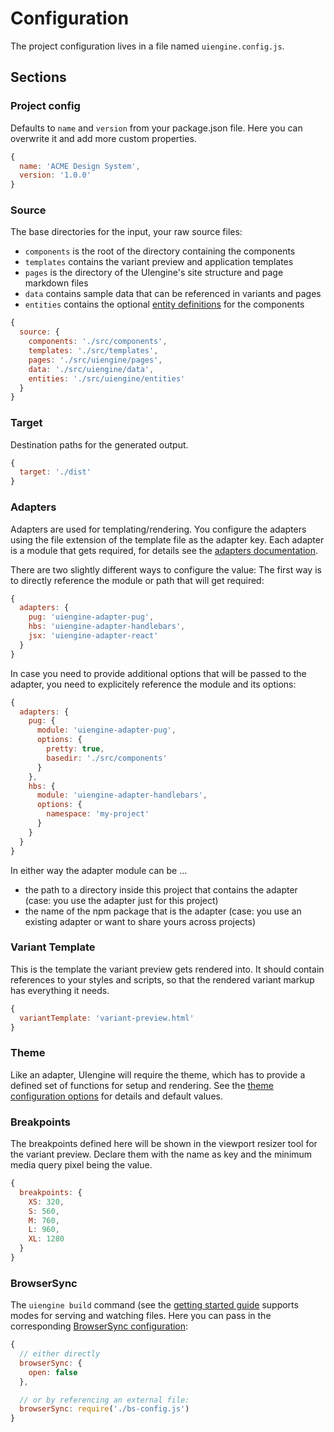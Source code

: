 # Configuration

The project configuration lives in a file named `uiengine.config.js`.

## Sections

### Project config

Defaults to `name` and `version` from your package.json file.
Here you can overwrite it and add more custom properties.

```js
{
  name: 'ACME Design System',
  version: '1.0.0'
}
```

### Source

The base directories for the input, your raw source files:

- `components` is the root of the directory containing the components
- `templates` contains the variant preview and application templates
- `pages` is the directory of the UIengine's site structure and page markdown files
- `data` contains sample data that can be referenced in variants and pages
- `entities` contains the optional [entity definitions](./entities-properties.md) for the components

```js
{
  source: {
    components: './src/components',
    templates: './src/templates',
    pages: './src/uiengine/pages',
    data: './src/uiengine/data',
    entities: './src/uiengine/entities'
  }
}
```

### Target

Destination paths for the generated output.

```js
{
  target: './dist'
}
```

### Adapters

Adapters are used for templating/rendering.
You configure the adapters using the file extension of the template file as the adapter key.
Each adapter is a module that gets required, for details see the [adapters documentation](./adapters.md).

There are two slightly different ways to configure the value:
The first way is to directly reference the module or path that will get required:

```js
{
  adapters: {
    pug: 'uiengine-adapter-pug',
    hbs: 'uiengine-adapter-handlebars',
    jsx: 'uiengine-adapter-react'
  }
}
```

In case you need to provide additional options that will be passed to the adapter, you need to
explicitely reference the module and its options:

```js
{
  adapters: {
    pug: {
      module: 'uiengine-adapter-pug',
      options: {
        pretty: true,
        basedir: './src/components'
      }
    },
    hbs: {
      module: 'uiengine-adapter-handlebars',
      options: {
        namespace: 'my-project'
      }
    }
  }
}
```

In either way the adapter module can be …

- the path to a directory inside this project that contains the adapter
  (case: you use the adapter just for this project)
- the name of the npm package that is the adapter
  (case: you use an existing adapter or want to share yours across projects)

### Variant Template

This is the template the variant preview gets rendered into.
It should contain references to your styles and scripts, so that the rendered variant markup has everything it needs.

```js
{
  variantTemplate: 'variant-preview.html'
}
```

### Theme

Like an adapter, UIengine will require the theme, which has to provide a defined set of functions for setup and rendering.
See the [theme configuration options](./theme.md) for details and default values.

### Breakpoints

The breakpoints defined here will be shown in the viewport resizer tool for the variant preview.
Declare them with the name as key and the minimum media query pixel being the value.

```js
{
  breakpoints: {
    XS: 320,
    S: 560,
    M: 760,
    L: 960,
    XL: 1280
  }
}
```

### BrowserSync

The `uiengine build` command (see the [getting started guide](./getting-started.md) supports modes for serving and watching files.
Here you can pass in the corresponding [BrowserSync configuration](https://www.browsersync.io/docs/options/):

```js
{
  // either directly
  browserSync: {
    open: false
  },

  // or by referencing an external file:
  browserSync: require('./bs-config.js')
}
```
